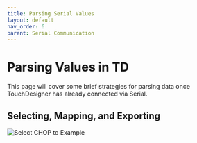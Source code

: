 ```yaml
---
title: Parsing Serial Values
layout: default
nav_order: 6
parent: Serial Communication
---
```


# Parsing Values in TD

This page will cover some brief strategies for parsing data once TouchDesigner has already connected via Serial.


## Selecting, Mapping, and Exporting

<!-- Use a ```select``` CHOP to split channels into individual CHOPs.  This will make each channel individually routable.

Next connect to one of the premade examples. From here you should be able to see some changes and explore changing values to get different effects.
![Select CHOP to Example](../imgs/select.png "Select CHOP to Example")
 -->


![Select CHOP to Example](../imgs/exportCHOP.gif "Select CHOP to Example")